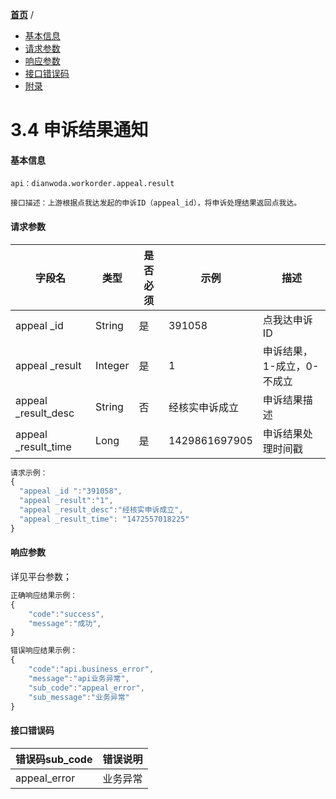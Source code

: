 [**首页**](https://open-qa1.dwbops.com/) /


- <a href="#基本信息">基本信息</a>
- <a href="#请求参数">请求参数</a>
- <a href="#响应参数">响应参数</a>
- <a href="#接口错误码">接口错误码</a>
- <a href="#附录">附录</a>


# 3.4 申诉结果通知

#### 基本信息
```
api：dianwoda.workorder.appeal.result

接口描述：上游根据点我达发起的申诉ID（appeal_id），将申诉处理结果返回点我达。

```

#### 请求参数
字段名 | 类型 | 是否必须 | 示例 | 描述
---|---|---|---|---
appeal _id |String|是|391058|点我达申诉ID
appeal _result|Integer|是|1|申诉结果，1-成立，0-不成立
appeal _result_desc|String|否|经核实申诉成立|申诉结果描述
appeal _result_time|Long|是|1429861697905 |申诉结果处理时间戳

```javascript
请求示例：
{
  "appeal _id ":"391058",
  "appeal _result":"1",
  "appeal _result_desc":"经核实申诉成立",
  "appeal _result_time": "1472557018225"
}
```

#### 响应参数
详见平台参数；

```javascript
正确响应结果示例：
{
	"code":"success",
	"message":"成功",
}
```

```javascript
错误响应结果示例：
{
	"code":"api.business_error",
	"message":"api业务异常",
	"sub_code":"appeal_error",
	"sub_message":"业务异常"
}
```

#### 接口错误码
错误码sub_code | 错误说明
---|---
appeal_error|业务异常

